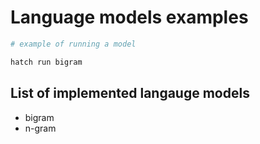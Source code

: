 # Language models examples

```bash
# example of running a model

hatch run bigram
```

## List of implemented langauge models

- bigram
- n-gram
